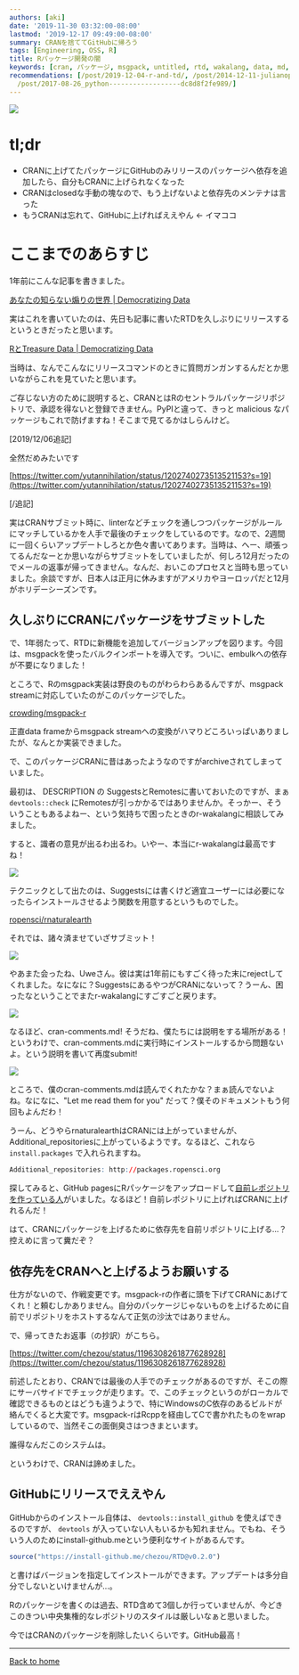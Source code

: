 ```yaml
---
authors: [aki]
date: '2019-11-30 03:32:00-08:00'
lastmod: '2019-12-17 09:49:00-08:00'
summary: CRANを捨ててGitHubに帰ろう
tags: [Engineering, OSS, R]
title: Rパッケージ開発の闇
keywords: [cran, パッケージ, msgpack, untitled, rtd, wakalang, data, md, 当時, リリース]
recommendations: [/post/2019-12-04-r-and-td/, /post/2014-12-11-julianopatukezigong-kai-hareplkaradekiru-number-juliaac-number-julialang/,
  /post/2017-08-26_python------------------dc8d8f2fe989/]
---
```


![](https://images.unsplash.com/photo-1504401774599-1b5378bfaae3?ixlib=rb-1.2.1&q=85&fm=jpg&crop=entropy&cs=srgb)

# tl;dr

- CRANに上げてたパッケージにGitHubのみリリースのパッケージへ依存を追加したら、自分もCRANに上げられなくなった
- CRANはclosedな手動の塊なので、もう上げないよと依存先のメンテナは言った
- もうCRANは忘れて、GitHubに上げればええやん ← イマココ

# ここまでのあらすじ

1年前にこんな記事を書きました。

[あなたの知らない煽りの世界 | Democratizing Data](https://chezo.uno/post/2018-12-16_dialogues-with-computer-dce83c32e67e/)

実はこれを書いていたのは、先日も記事に書いたRTDを久しぶりにリリースするというときだったと思います。

[RとTreasure Data | Democratizing Data](https://chezo.uno/post/2019-12-04-r-and-td/)

当時は、なんでこんなにリリースコマンドのときに質問ガンガンするんだとか思いながらこれを見ていたと思います。

ご存じない方のために説明すると、CRANとはRのセントラルパッケージリポジトリで、承認を得ないと登録できません。PyPIと違って、きっと malicious なパッケージもこれで防げますね！そこまで見てるかはしらんけど。

[2019/12/06追記]

全然だめみたいです

[https://twitter.com/yutannihilation/status/1202740273513521153?s=19](https://twitter.com/yutannihilation/status/1202740273513521153?s=19)

[/追記]

実はCRANサブミット時に、linterなどチェックを通しつつパッケージがルールにマッチしているかを人手で最後のチェックをしているのです。なので、2週間に一回くらいアップデートしろとか色々書いてあります。当時は、へー、頑張ってるんだなーとか思いながらサブミットをしていましたが、何しろ12月だったのでメールの返事が帰ってきません。なんだ、おいこのプロセスと当時も思っていました。余談ですが、日本人は正月に休みますがアメリカやヨーロッパだと12月がホリデーシーズンです。

## 久しぶりにCRANにパッケージをサブミットした

で、1年弱たって、RTDに新機能を追加してバージョンアップを図ります。今回は、msgpackを使ったバルクインポートを導入です。ついに、embulkへの依存が不要になりました！

ところで、Rのmsgpack実装は野良のものがわらわらあるんですが、msgpack streamに対応していたのがこのパッケージでした。

[crowding/msgpack-r](https://github.com/crowding/msgpack-r)

正直data frameからmsgpack streamへの変換がハマりどころいっぱいありましたが、なんとか実装できました。

で、このパッケージCRANに昔はあったようなのですがarchiveされてしまっていました。

最初は、 DESCRIPTION の SuggestsとRemotesに書いておいたのですが、まぁ `devtools::check` にRemotesが引っかかるではありませんか。そっかー、そういうこともあるよねー、という気持ちで困ったときのr-wakalangに相談してみました。

すると、識者の意見が出るわ出るわ。いやー、本当にr-wakalangは最高ですね！

![](Untitled.png)

テクニックとして出たのは、Suggestsには書くけど適宜ユーザーには必要になったらインストールさせるよう関数を用意するというものでした。

[ropensci/rnaturalearth](https://github.com/ropensci/rnaturalearth/blob/master/DESCRIPTION#L27-L28)

それでは、諸々済ませていざサブミット！

![](Untitled%201.png)

やあまた会ったね、Uweさん。彼は実は1年前にもすごく待った末にrejectしてくれました。なになに？SuggestsにあるやつがCRANにないって？うーん、困ったなということでまたr-wakalangにすごすごと戻ります。

![](Untitled%202.png)

なるほど、cran-comments.md! そうだね、僕たちには説明をする場所がある！というわけで、cran-comments.mdに実行時にインストールするから問題ないよ。という説明を書いて再度submit!

![](Untitled%203.png)

ところで、僕のcran-comments.mdは読んでくれたかな？まぁ読んでないよね。なになに、"Let me read them for you" だって？僕そのドキュメントもう何回もよんだわ！

うーん、どうやらrnaturalearthはCRANには上がっていませんが、Additional_repositoriesに上がっているようです。なるほど、これなら `install.packages` で入れられますね。

```r
Additional_repositories: http://packages.ropensci.org
```

探してみると、GitHub pagesにRパッケージをアップロードして[自前レポジトリを作っている人](https://github.com/unDocUMeantIt/repos)がいました。なるほど！自前レポジトリに上げればCRANに上げれるんだ！

はて、CRANにパッケージを上げるために依存先を自前リポジトリに上げる...？控えめに言って糞だぞ？

## 依存先をCRANへと上げるようお願いする

仕方がないので、作戦変更です。msgpack-rの作者に頭を下げてCRANにあげてくれ！と頼むしかありません。自分のパッケージじゃないものを上げるために自前でリポジトリをホストするなんて正気の沙汰ではありません。

で、帰ってきたお返事（の抄訳）がこちら。

[https://twitter.com/chezou/status/1196308261877628928](https://twitter.com/chezou/status/1196308261877628928)

前述したとおり、CRANでは最後の人手でのチェックがあるのですが、そこの際にサーバサイドでチェックが走ります。で、このチェックというのがローカルで確認できるものとはどうも違うようで、特にWindowsのC依存のあるビルドが絡んでくると大変です。msgpack-rはRcppを経由してCで書かれたものをwrapしているので、当然そこの面倒臭さはつきまといます。

誰得なんだこのシステムは。

というわけで、CRANは諦めました。

## GitHubにリリースでええやん

GitHubからのインストール自体は、 `devtools::install_github` を使えばできるのですが、 `devtools` が入っていない人もいるかも知れません。でもね、そういう人のためにinstall-github.meという便利なサイトがあるんです。

```r
source("https://install-github.me/chezou/RTD@v0.2.0")
```

と書けばバージョンを指定してインストールができます。アップデートは多分自分でしないといけませんが...。

Rのパッケージを書くのは過去、RTD含めて3個しか行っていませんが、今どきこのきつい中央集権的なレポジトリのスタイルは厳しいなぁと思いました。

今ではCRANのパッケージを削除したいくらいです。GitHub最高！

---

[Back to home](https://memo.chezo.uno/)